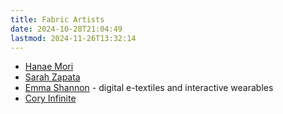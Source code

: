 ```yaml
---
title: Fabric Artists
date: 2024-10-28T21:04:49
lastmod: 2024-11-26T13:32:14
---
```


- [Hanae Mori](https://www.metmuseum.org/toah/hd/hnmr/hd_hnmr.htm)
- [Sarah Zapata](https://www.sarah-zapata.com/)
- [Emma Shannon](https://emmashannon.is/me/) - digital e-textiles and interactive wearables
- [Cory Infinite](https://www.coryinfinite.com/)
